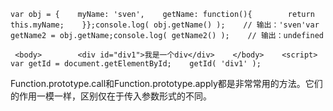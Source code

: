 ```
var obj = {    myName: 'sven',    getName: function(){        return this.myName;    }};console.log( obj.getName() );    // 输出：'sven'var getName2 = obj.getName;console.log( getName2() );    // 输出：undefined
```


```
 <body>        <div id="div1">我是一个div</div>    </body>    <script>    var getId = document.getElementById;    getId( 'div1' );
```

Function.prototype.call和Function.prototype.apply都是非常常用的方法。它们的作用一模一样，区别仅在于传入参数形式的不同。



























